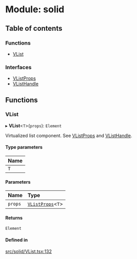 # Module: solid

## Table of contents

### Functions

- [VList](solid.md#vlist)

### Interfaces

- [VListProps](../interfaces/solid.VListProps.md)
- [VListHandle](../interfaces/solid.VListHandle.md)

## Functions

### VList

▸ **VList**\<`T`\>(`props`): `Element`

Virtualized list component. See [VListProps](../interfaces/solid.VListProps.md) and [VListHandle](../interfaces/solid.VListHandle.md).

#### Type parameters

| Name |
| :------ |
| `T` |

#### Parameters

| Name | Type |
| :------ | :------ |
| `props` | [`VListProps`](../interfaces/solid.VListProps.md)\<`T`\> |

#### Returns

`Element`

#### Defined in

[src/solid/VList.tsx:132](https://github.com/inokawa/virtua/blob/76146876/src/solid/VList.tsx#L132)
